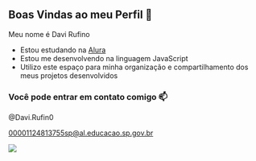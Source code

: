 ## Boas Vindas ao meu Perfil 🤍

Meu nome é Davi Rufino

- Estou estudando na [Alura](https://www.alura.com.br)
- Estou me desenvolvendo na linguagem JavaScript
- Utilizo este espaço para minha organização e compartilhamento dos meus projetos desenvolvidos

### Você pode entrar em contato comigo 📫

@Davi.Rufin0

00001124813755sp@al.educacao.sp.gov.br



![](https://media1.tenor.com/m/H-NXH7iOy_gAAAAC/gojo-satoru-jujutsu-kaisen.gif)
